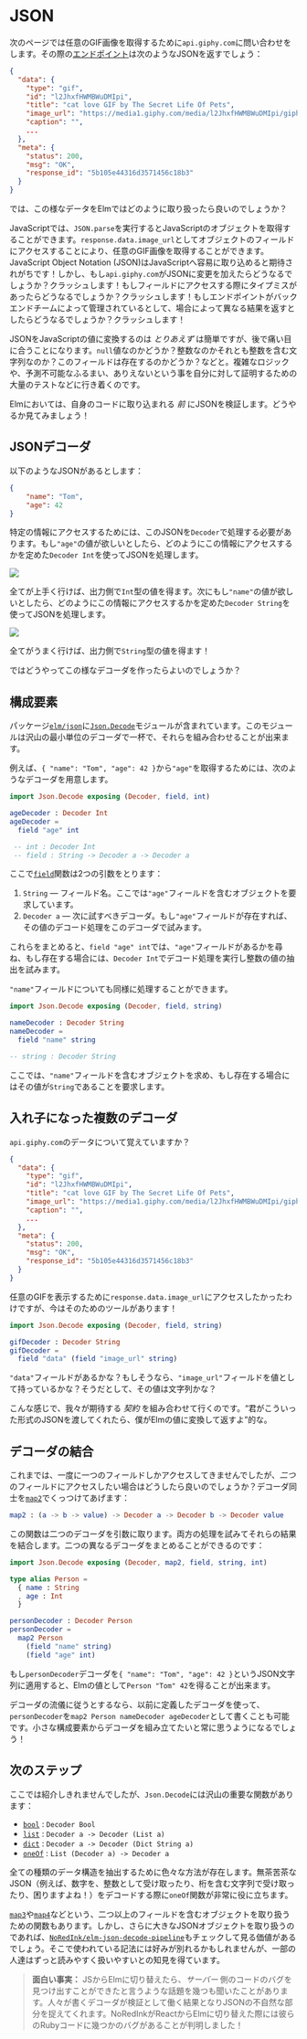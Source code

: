 # JSON
<!--

On the next page we are going to ask `api.giphy.com` for some random GIFs. The endpoint [here](https://api.giphy.com/v1/gifs/random?api_key=dc6zaTOxFJmzC&tag=cat) is going to give us JSON like this:
-->
次のページでは任意のGIF画像を取得するために`api.giphy.com`に問い合わせをします。その際の[エンドポイント](https://api.giphy.com/v1/gifs/random?api_key=dc6zaTOxFJmzC&tag=cat)は次のようなJSONを返すでしょう：

```json
{
  "data": {
    "type": "gif",
    "id": "l2JhxfHWMBWuDMIpi",
    "title": "cat love GIF by The Secret Life Of Pets",
    "image_url": "https://media1.giphy.com/media/l2JhxfHWMBWuDMIpi/giphy.gif",
    "caption": "",
    ...
  },
  "meta": {
    "status": 200,
    "msg": "OK",
    "response_id": "5b105e44316d3571456c18b3"
  }
}
```

<!--
But how do we deal with data like this in Elm?

In JavaScript you can run `JSON.parse` and get a JavaScript object. You then start accessing fields like `response.data.image_url` to get the random GIF. One would expect JavaScript Object Notation (JSON) to integrate easily with JavaScript! But what happens if `api.giphy.com` makes a change to the JSON? We crash! What happens if we have a typo in a field access? We crash! What happens if the endpoint is managed by your backend team and it produces different results in different scenarios? We crash!

So turning JSON directly into JavaScript values is easy _at first_, but you pay for it later. Is this `null`? Is this an integer or a string containing an integer? Does this field exist? Etc. You end up with complicated logic, unpredictable behavior, and a bunch of tests to prove to yourself that it cannot be otherwise.

In Elm, we validate JSON _before_ it gets into our code. Let&rsquo;s see how!
-->

では、この様なデータをElmではどのように取り扱ったら良いのでしょうか？

JavaScriptでは、`JSON.parse`を実行するとJavaScriptのオブジェクトを取得することができます。`response.data.image_url`としてオブジェクトのフィールドにアクセスすることにより、任意のGIF画像を取得することができます。JavaScript Object Notation (JSON)はJavaScriptへ容易に取り込めると期待されがちです！しかし、もし`api.giphy.com`がJSONに変更を加えたらどうなるでしょうか？クラッシュします！もしフィールドにアクセスする際にタイプミスがあったらどうなるでしょうか？クラッシュします！もしエンドポイントがバックエンドチームによって管理されているとして、場合によって異なる結果を返すとしたらどうなるでしょうか？クラッシュします！

JSONをJavaScriptの値に変換するのは _とりあえず_ は簡単ですが、後で痛い目に合うことになります。`null`値なのかどうか？整数なのかそれとも整数を含む文字列なのか？このフィールドは存在するのかどうか？などと。複雑なロジックや、予測不可能なふるまい、ありえないという事を自分に対して証明するための大量のテストなどに行き着くのです。

Elmにおいては、自身のコードに取り込まれる _前_ にJSONを検証します。どうやるか見てみましょう！

<!--
## JSON Decoders
-->

## JSONデコーダ

<!--
Say we have some JSON:
-->

以下のようなJSONがあるとします：

```json
{
	"name": "Tom",
	"age": 42
}
```

<!--
We need to run it through a `Decoder` to access specific information. So if we wanted to get the `"age"`, we would run the JSON through a `Decoder Int` that describes exactly how to access that information:
-->

特定の情報にアクセスするためには、このJSONを`Decoder`で処理する必要があります。もし`"age"`の値が欲しいとしたら、どのようにこの情報にアクセスするかを定めた`Decoder Int`を使ってJSONを処理します。

![](diagrams/int.svg)

<!--
If all goes well, we get an `Int` on the other side! And if we wanted the `"name"` we would run the JSON through a `Decoder String` that describes exactly how to access it:
-->

全てが上手く行けば、出力側で`Int`型の値を得ます。次にもし`"name"`の値が欲しいとしたら、どのようにこの情報にアクセスするかを定めた`Decoder String`を使ってJSONを処理します。

![](diagrams/string.svg)

<!--
If all goes well, we get a `String` on the other side!

How do we create decoders like this though?
-->

全てがうまく行けば、出力側で`String`型の値を得ます！

ではどうやってこの様なデコーダを作ったらよいのでしょうか？

<!--
## Building Blocks
-->

## 構成要素

<!--
The [`elm/json`][json] package gives us the [`Json.Decode`][decode] module. It is filled with tiny decoders that we can snap together.
-->

パッケージ[`elm/json`][json]に[`Json.Decode`][decode]モジュールが含まれています。このモジュールは沢山の最小単位のデコーダで一杯で、それらを組み合わせることが出来ます。

[json]: https://package.elm-lang.org/packages/elm/json/latest/
[decode]: https://package.elm-lang.org/packages/elm/json/latest/Json-Decode

<!--
So to get `"age"` from `{ "name": "Tom", "age": 42 }` we would create a decoder like this:
-->

例えば、`{ "name": "Tom", "age": 42 }`から`"age"`を取得するためには、次のようなデコーダを用意します。

```elm
import Json.Decode exposing (Decoder, field, int)

ageDecoder : Decoder Int
ageDecoder =
  field "age" int

 -- int : Decoder Int
 -- field : String -> Decoder a -> Decoder a
```

<!--
The [`field`][field] function takes two arguments:

1. `String` &mdash; a field name. So we are demanding an object with an `"age"` field.
2. `Decoder a` &mdash; a decoder to try next. So if the `"age"` field exists, we will try this decoder on the value there.

So putting it together, `field "age" int` is asking for an `"age"` field, and if it exists, it runs the `Decoder Int` to try to extract an integer.

We do pretty much exactly the same thing to extract the `"name"` field:
-->

ここで[`field`][field]関数は2つの引数をとります：

1. `String` &mdash; フィールド名。ここでは`"age"`フィールドを含むオブジェクトを要求しています。
2. `Decoder a` &mdash; 次に試すべきデコーダ。もし`"age"`フィールドが存在すれば、その値のデコード処理をこのデコーダで試みます。

これらをまとめると、`field "age" int`では、`"age"`フィールドがあるかを尋ね、もし存在する場合には、`Decoder Int`でデコード処理を実行し整数の値の抽出を試みます。

`"name"`フィールドについても同様に処理することができます。

```elm
import Json.Decode exposing (Decoder, field, string)

nameDecoder : Decoder String
nameDecoder =
  field "name" string

-- string : Decoder String
```

<!--
In this case we demand an object with a `"name"` field, and if it exists, we want the value there to be a `String`.
-->

ここでは、`"name"`フィールドを含むオブジェクトを求め、もし存在する場合にはその値が`String`であることを要求します。

[field]: https://package.elm-lang.org/packages/elm/json/latest/Json-Decode#field

<!--
## Nesting Decoders
-->

## 入れ子になった複数のデコーダ

<!--
Remember the `api.giphy.com` data?
-->

`api.giphy.com`のデータについて覚えていますか？

```json
{
  "data": {
    "type": "gif",
    "id": "l2JhxfHWMBWuDMIpi",
    "title": "cat love GIF by The Secret Life Of Pets",
    "image_url": "https://media1.giphy.com/media/l2JhxfHWMBWuDMIpi/giphy.gif",
    "caption": "",
    ...
  },
  "meta": {
    "status": 200,
    "msg": "OK",
    "response_id": "5b105e44316d3571456c18b3"
  }
}
```

<!--
We wanted to access `response.data.image_url` to show a random GIF. Well, we have the tools now!
-->

任意のGIFを表示するために`response.data.image_url`にアクセスしたかったわけですが、今はそのためのツールがあります！

```elm
import Json.Decode exposing (Decoder, field, string)

gifDecoder : Decoder String
gifDecoder =
  field "data" (field "image_url" string)
```

<!--
Is there a `"data"` field? If so, does that value have an `"image_url"` field? If so, is the value there a string?

So we are essentially building up a _contract_ of what we expect. &ldquo;If you give me JSON like this, I will turn them into Elm values.&rdquo;
-->

`"data"`フィールドがあるかな？もしそうなら、`"image_url"`フィールドを値として持っているかな？そうだとして、その値は文字列かな？

こんな感じで、我々が期待する _契約_ を組み合わせて行くのです。&ldquo;君がこういった形式のJSONを渡してくれたら、僕がElmの値に変換して返すよ&rdquo;的な。

<!--
## Combining Decoders
-->

## デコーダの結合

<!--
So far we have only been accessing one field at a time, but what if we want _two_ fields? We snap decoders together with [`map2`](https://package.elm-lang.org/packages/elm/json/latest/Json-Decode#map2):
-->

これまでは、一度に一つのフィールドしかアクセスしてきませんでしたが、_二つ_ のフィールドにアクセスしたい場合はどうしたら良いのでしょうか？デコーダ同士を[`map2`](https://package.elm-lang.org/packages/elm/json/latest/Json-Decode#map2)でくっつけてあげます：

```elm
map2 : (a -> b -> value) -> Decoder a -> Decoder b -> Decoder value
```

<!--
This function takes in two decoders. It tries them both and combines their results. So now we can put together two different decoders:
-->

この関数は二つのデコーダを引数に取ります。両方の処理を試みてそれらの結果を結合します。二つの異なるデコーダをまとめることができるのです：

```elm
import Json.Decode exposing (Decoder, map2, field, string, int)

type alias Person =
  { name : String
  , age : Int
  }

personDecoder : Decoder Person
personDecoder =
  map2 Person
  	(field "name" string)
  	(field "age" int)
```
<!--

So if we used `personDecoder` on `{ "name": "Tom", "age": 42 }` we would get out an Elm value like `Person "Tom" 42`.

If we really wanted to get into the spirit of decoders, we would define `personDecoder` as `map2 Person nameDecoder ageDecoder` using our previous definitions. You always want to be building your decoders up from smaller building blocks!
-->

もし`personDecoder`デコーダを`{ "name": "Tom", "age": 42 }`というJSON文字列に適用すると、Elmの値として`Person "Tom" 42`を得ることが出来ます。

デコーダの流儀に従うとするなら、以前に定義したデコーダを使って、`personDecoder`を`map2 Person nameDecoder ageDecoder`として書くことも可能です。小さな構成要素からデコーダを組み立てたいと常に思うようになるでしょう！

<!--
## Next Steps
-->

## 次のステップ

<!--
There are a bunch of important functions in `Json.Decode` that we did not cover here:
-->

ここでは紹介しきれませんでしたが、`Json.Decode`には沢山の重要な関数があります：

- [`bool`](https://package.elm-lang.org/packages/elm/json/latest/Json-Decode#bool) : `Decoder Bool`
- [`list`](https://package.elm-lang.org/packages/elm/json/latest/Json-Decode#list) : `Decoder a -> Decoder (List a)`
- [`dict`](https://package.elm-lang.org/packages/elm/json/latest/Json-Decode#dict) : `Decoder a -> Decoder (Dict String a)`
- [`oneOf`](https://package.elm-lang.org/packages/elm/json/latest/Json-Decode#oneOf) : `List (Decoder a) -> Decoder a`

<!--
So there are ways to extract all sorts of data structures. The `oneOf` function is particularly helpful for messy JSON. (e.g. sometimes you get an `Int` and other times you get a `String` containing digits. So annoying!)
-->

全ての種類のデータ構造を抽出するために色々な方法が存在します。無茶苦茶なJSON（例えば、数字を、整数として受け取ったり、桁を含む文字列で受け取ったり、困りますよね！）をデコードする際に`oneOf`関数が非常に役に立ちます。

<!--
There are also [`map3`](https://package.elm-lang.org/packages/elm/json/latest/Json-Decode#map3), [`map4`](https://package.elm-lang.org/packages/elm/json/latest/Json-Decode#map4), and others for handling objects with more than two fields. But as you start working with larger JSON objects, it is worth checking out [`NoRedInk/elm-json-decode-pipeline`](https://package.elm-lang.org/packages/NoRedInk/elm-json-decode-pipeline/latest). The types there are a bit fancier, but some folks find them much easier to read and work with.
-->

[`map3`](https://package.elm-lang.org/packages/elm/json/latest/Json-Decode#map3)や[`map4`](https://package.elm-lang.org/packages/elm/json/latest/Json-Decode#map4)などという、二つ以上のフィールドを含むオブジェクトを取り扱うための関数もあります。しかし、さらに大きなJSONオブジェクトを取り扱うのであれば、[`NoRedInk/elm-json-decode-pipeline`](https://package.elm-lang.org/packages/NoRedInk/elm-json-decode-pipeline/latest)もチェックして見る価値があるでしょう。そこで使われている記法には好みが別れるかもしれませんが、一部の人達はずっと読みやすく扱いやすいとの知見を得ています。

<!--
> **Fun Fact:** I have heard a bunch of stories of folks finding bugs in their _server_ code as they switched from JS to Elm. The decoders people write end up working as a validation phase, catching weird stuff in JSON values. So when NoRedInk switched from React to Elm, it revealed a couple bugs in their Ruby code!
-->

> **面白い事実：** JSからElmに切り替えたら、_サーバー_ 側のコードのバグを見つけ出すことができたと言うような話題を幾つも聞いたことがあります。人々が書くデコーダが検証として働く結果となりJSONの不自然な部分を捉えてくれます。NoRedInkがReactからElmに切り替えた際には彼らのRubyコードに幾つかのバグがあることが判明しました！
